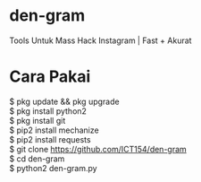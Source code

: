 # den-gram
Tools Untuk Mass Hack Instagram | Fast + Akurat
<br>
# Cara Pakai
$ pkg update && pkg upgrade <br>
$ pkg install python2 <br>
$ pkg install git <br>
$ pip2 install mechanize <br>
$ pip2 install requests <br>
$ git clone https://github.com/ICT154/den-gram <br>
$ cd den-gram <br>
$ python2 den-gram.py <br>

